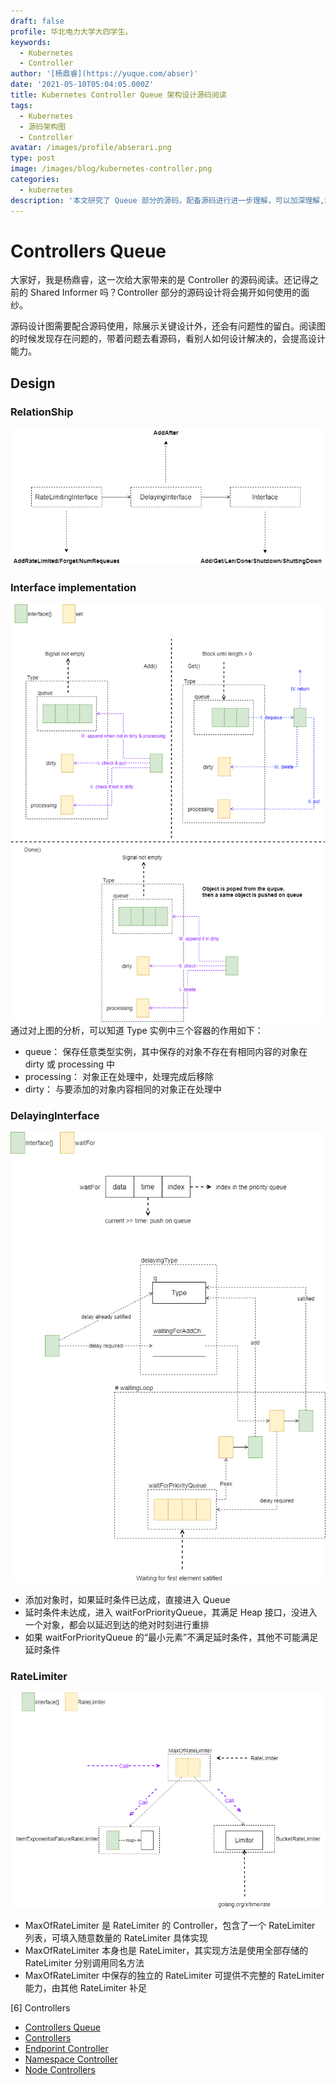 ```yaml
---
draft: false
profile: 华北电力大学大四学生。
keywords:
  - Kubernetes
  - Controller
author: '[杨鼎睿](https://yuque.com/abser)'
date: '2021-05-10T05:04:05.000Z'
title: Kubernetes Controller Queue 架构设计源码阅读
tags:
  - Kubernetes
  - 源码架构图
  - Controller
avatar: /images/profile/abserari.png
type: post
image: /images/blog/kubernetes-controller.png
categories:
  - kubernetes
description: '本文研究了 Queue 部分的源码，配备源码进行进一步理解，可以加深理解,增强相关设计能力。'
---
```


# Controllers Queue

大家好，我是杨鼎睿，这一次给大家带来的是 Controller 的源码阅读。还记得之前的 Shared Informer 吗？Controller 部分的源码设计将会揭开如何使用的面纱。

源码设计图需要配合源码使用，除展示关键设计外，还会有问题性的留白。阅读图的时候发现存在问题的，带着问题去看源码，看别人如何设计解决的，会提高设计能力。

## Design

### RelationShip

![controller-queue-relationship.svg](../.gitbook/assets/1%20%283%29.png)

### Interface implementation

![controller-type.svg](../.gitbook/assets/2%20%283%29.png)  
通过对上图的分析，可以知道 Type 实例中三个容器的作用如下：

* queue： 保存任意类型实例，其中保存的对象不存在有相同内容的对象在 dirty 或 processing 中
* processing： 对象正在处理中，处理完成后移除
* dirty： 与要添加的对象内容相同的对象正在处理中

### DelayingInterface

![controller-delaying-type.svg](../.gitbook/assets/3%20%283%29.png)

* 添加对象时，如果延时条件已达成，直接进入 Queue
* 延时条件未达成，进入 waitForPriorityQueue，其满足 Heap 接口，没进入一个对象，都会以延迟到达的绝对时刻进行重排
* 如果 waitForPriorityQueue 的“最小元素”不满足延时条件，其他不可能满足延时条件

### RateLimiter

![controller-rate-limiter-controller.svg](../.gitbook/assets/4%20%283%29.png)

* MaxOfRateLimiter 是 RateLimiter 的 Controller，包含了一个 RateLimiter 列表，可填入随意数量的 RateLimiter 具体实现
* MaxOfRateLimiter 本身也是 RateLimiter，其实现方法是使用全部存储的 RateLimiter 分别调用同名方法
* MaxOfRateLimiter 中保存的独立的 RateLimiter 可提供不完整的 RateLimiter 能力，由其他 RateLimiter 补足

\[6\] Controllers

* [Controllers Queue](https://github.com/cloudnativeto/sig-kubernetes/tree/f0b2470abda40d4c0ac2b727df5562b4f2cf996e/blog/kubernetes-controller-queue/README.md)
* [Controllers](https://github.com/cloudnativeto/sig-kubernetes/tree/f0b2470abda40d4c0ac2b727df5562b4f2cf996e/blog/kubernetes-controller-controllers/README.md)
* [Endporint Controller](https://github.com/cloudnativeto/sig-kubernetes/tree/f0b2470abda40d4c0ac2b727df5562b4f2cf996e/blog/kubernetes-controller-endpoint-controller/README.md)
* [Namespace Controller](https://github.com/cloudnativeto/sig-kubernetes/tree/f0b2470abda40d4c0ac2b727df5562b4f2cf996e/blog/kubernetes-controller-namespace-controller/README.md)
* [Node Controllers](https://github.com/cloudnativeto/sig-kubernetes/tree/f0b2470abda40d4c0ac2b727df5562b4f2cf996e/blog/kubernetes-controller-node-controllers/README.md)

